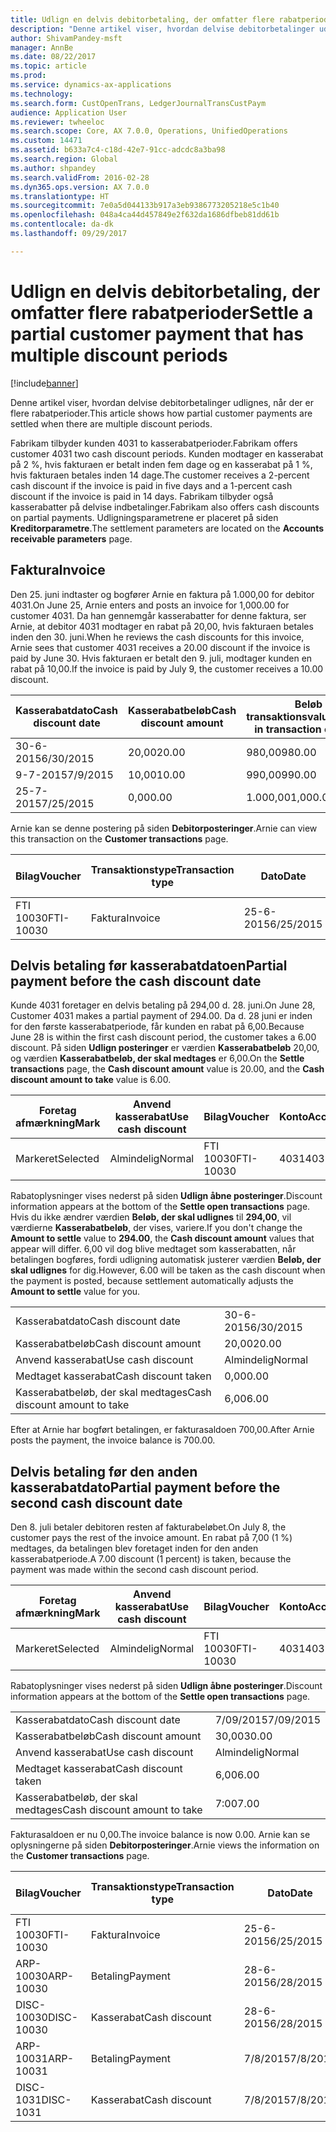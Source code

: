 ```yaml
---
title: Udlign en delvis debitorbetaling, der omfatter flere rabatperioder
description: "Denne artikel viser, hvordan delvise debitorbetalinger udlignes, når der er flere rabatperioder."
author: ShivamPandey-msft
manager: AnnBe
ms.date: 08/22/2017
ms.topic: article
ms.prod: 
ms.service: dynamics-ax-applications
ms.technology: 
ms.search.form: CustOpenTrans, LedgerJournalTransCustPaym
audience: Application User
ms.reviewer: twheeloc
ms.search.scope: Core, AX 7.0.0, Operations, UnifiedOperations
ms.custom: 14471
ms.assetid: b633a7c4-c18d-42e7-91cc-adcdc8a3ba98
ms.search.region: Global
ms.author: shpandey
ms.search.validFrom: 2016-02-28
ms.dyn365.ops.version: AX 7.0.0
ms.translationtype: HT
ms.sourcegitcommit: 7e0a5d044133b917a3eb9386773205218e5c1b40
ms.openlocfilehash: 048a4ca44d457849e2f632da1686dfbeb81dd61b
ms.contentlocale: da-dk
ms.lasthandoff: 09/29/2017

---
```


# <a name="settle-a-partial-customer-payment-that-has-multiple-discount-periods"></a><span data-ttu-id="00df9-103">Udlign en delvis debitorbetaling, der omfatter flere rabatperioder</span><span class="sxs-lookup"><span data-stu-id="00df9-103">Settle a partial customer payment that has multiple discount periods</span></span>

[!include[banner](../includes/banner.md)]


<span data-ttu-id="00df9-104">Denne artikel viser, hvordan delvise debitorbetalinger udlignes, når der er flere rabatperioder.</span><span class="sxs-lookup"><span data-stu-id="00df9-104">This article shows how partial customer payments are settled when there are multiple discount periods.</span></span>

<span data-ttu-id="00df9-105">Fabrikam tilbyder kunden 4031 to kasserabatperioder.</span><span class="sxs-lookup"><span data-stu-id="00df9-105">Fabrikam offers customer 4031 two cash discount periods.</span></span> <span data-ttu-id="00df9-106">Kunden modtager en kasserabat på 2 %, hvis fakturaen er betalt inden fem dage og en kasserabat på 1 %, hvis fakturaen betales inden 14 dage.</span><span class="sxs-lookup"><span data-stu-id="00df9-106">The customer receives a 2-percent cash discount if the invoice is paid in five days and a 1-percent cash discount if the invoice is paid in 14 days.</span></span> <span data-ttu-id="00df9-107">Fabrikam tilbyder også kasserabatter på delvise indbetalinger.</span><span class="sxs-lookup"><span data-stu-id="00df9-107">Fabrikam also offers cash discounts on partial payments.</span></span> <span data-ttu-id="00df9-108">Udligningsparametrene er placeret på siden **Kreditorparametre**.</span><span class="sxs-lookup"><span data-stu-id="00df9-108">The settlement parameters are located on the **Accounts receivable parameters** page.</span></span>

## <a name="invoice"></a><span data-ttu-id="00df9-109">Faktura</span><span class="sxs-lookup"><span data-stu-id="00df9-109">Invoice</span></span>
<span data-ttu-id="00df9-110">Den 25. juni indtaster og bogfører Arnie en faktura på 1.000,00 for debitor 4031.</span><span class="sxs-lookup"><span data-stu-id="00df9-110">On June 25, Arnie enters and posts an invoice for 1,000.00 for customer 4031.</span></span> <span data-ttu-id="00df9-111">Da han gennemgår kasserabatter for denne faktura, ser Arnie, at debitor 4031 modtager en rabat på 20,00, hvis fakturaen betales inden den 30. juni.</span><span class="sxs-lookup"><span data-stu-id="00df9-111">When he reviews the cash discounts for this invoice, Arnie sees that customer 4031 receives a 20.00 discount if the invoice is paid by June 30.</span></span> <span data-ttu-id="00df9-112">Hvis fakturaen er betalt den 9. juli, modtager kunden en rabat på 10,00.</span><span class="sxs-lookup"><span data-stu-id="00df9-112">If the invoice is paid by July 9, the customer receives a 10.00 discount.</span></span>

| <span data-ttu-id="00df9-113">Kasserabatdato</span><span class="sxs-lookup"><span data-stu-id="00df9-113">Cash discount date</span></span> | <span data-ttu-id="00df9-114">Kasserabatbeløb</span><span class="sxs-lookup"><span data-stu-id="00df9-114">Cash discount amount</span></span> | <span data-ttu-id="00df9-115">Beløb i transaktionsvaluta</span><span class="sxs-lookup"><span data-stu-id="00df9-115">Amount in transaction currency</span></span> |
|--------------------|----------------------|--------------------------------|
| <span data-ttu-id="00df9-116">30-6-2015</span><span class="sxs-lookup"><span data-stu-id="00df9-116">6/30/2015</span></span>          | <span data-ttu-id="00df9-117">20,00</span><span class="sxs-lookup"><span data-stu-id="00df9-117">20.00</span></span>                | <span data-ttu-id="00df9-118">980,00</span><span class="sxs-lookup"><span data-stu-id="00df9-118">980.00</span></span>                         |
| <span data-ttu-id="00df9-119">9-7-2015</span><span class="sxs-lookup"><span data-stu-id="00df9-119">7/9/2015</span></span>           | <span data-ttu-id="00df9-120">10,00</span><span class="sxs-lookup"><span data-stu-id="00df9-120">10.00</span></span>                | <span data-ttu-id="00df9-121">990,00</span><span class="sxs-lookup"><span data-stu-id="00df9-121">990.00</span></span>                         |
| <span data-ttu-id="00df9-122">25-7-2015</span><span class="sxs-lookup"><span data-stu-id="00df9-122">7/25/2015</span></span>          | <span data-ttu-id="00df9-123">0,00</span><span class="sxs-lookup"><span data-stu-id="00df9-123">0.00</span></span>                 | <span data-ttu-id="00df9-124">1.000,00</span><span class="sxs-lookup"><span data-stu-id="00df9-124">1,000.00</span></span>                       |

<span data-ttu-id="00df9-125">Arnie kan se denne postering på siden **Debitorposteringer**.</span><span class="sxs-lookup"><span data-stu-id="00df9-125">Arnie can view this transaction on the **Customer transactions** page.</span></span>

| <span data-ttu-id="00df9-126">Bilag</span><span class="sxs-lookup"><span data-stu-id="00df9-126">Voucher</span></span>   | <span data-ttu-id="00df9-127">Transaktionstype</span><span class="sxs-lookup"><span data-stu-id="00df9-127">Transaction type</span></span> | <span data-ttu-id="00df9-128">Dato</span><span class="sxs-lookup"><span data-stu-id="00df9-128">Date</span></span>      | <span data-ttu-id="00df9-129">Faktura</span><span class="sxs-lookup"><span data-stu-id="00df9-129">Invoice</span></span> | <span data-ttu-id="00df9-130">Beløb i transaktionsvalutadebet</span><span class="sxs-lookup"><span data-stu-id="00df9-130">Amount in transaction currency debit</span></span> | <span data-ttu-id="00df9-131">Beløb i transaktionsvalutakredit</span><span class="sxs-lookup"><span data-stu-id="00df9-131">Amount in transaction currency credit</span></span> | <span data-ttu-id="00df9-132">Saldo</span><span class="sxs-lookup"><span data-stu-id="00df9-132">Balance</span></span>  | <span data-ttu-id="00df9-133">Valuta</span><span class="sxs-lookup"><span data-stu-id="00df9-133">Currency</span></span> |
|-----------|------------------|-----------|---------|--------------------------------------|---------------------------------------|----------|----------|
| <span data-ttu-id="00df9-134">FTI 10030</span><span class="sxs-lookup"><span data-stu-id="00df9-134">FTI-10030</span></span> | <span data-ttu-id="00df9-135">Faktura</span><span class="sxs-lookup"><span data-stu-id="00df9-135">Invoice</span></span>          | <span data-ttu-id="00df9-136">25-6-2015</span><span class="sxs-lookup"><span data-stu-id="00df9-136">6/25/2015</span></span> | <span data-ttu-id="00df9-137">10030</span><span class="sxs-lookup"><span data-stu-id="00df9-137">10030</span></span>   | <span data-ttu-id="00df9-138">1.000,00</span><span class="sxs-lookup"><span data-stu-id="00df9-138">1,000.00</span></span>                             |                                       | <span data-ttu-id="00df9-139">1.000,00</span><span class="sxs-lookup"><span data-stu-id="00df9-139">1,000.00</span></span> | <span data-ttu-id="00df9-140">USD</span><span class="sxs-lookup"><span data-stu-id="00df9-140">USD</span></span>      |

## <a name="partial-payment-before-the-cash-discount-date"></a><span data-ttu-id="00df9-141">Delvis betaling før kasserabatdatoen</span><span class="sxs-lookup"><span data-stu-id="00df9-141">Partial payment before the cash discount date</span></span>
<span data-ttu-id="00df9-142">Kunde 4031 foretager en delvis betaling på 294,00 d. 28. juni.</span><span class="sxs-lookup"><span data-stu-id="00df9-142">On June 28, Customer 4031 makes a partial payment of 294.00.</span></span> <span data-ttu-id="00df9-143">Da d. 28 juni er inden for den første kasserabatperiode, får kunden en rabat på 6,00.</span><span class="sxs-lookup"><span data-stu-id="00df9-143">Because June 28 is within the first cash discount period, the customer takes a 6.00 discount.</span></span> <span data-ttu-id="00df9-144">På siden **Udlign posteringer** er værdien **Kasserabatbeløb** 20,00, og værdien **Kasserabatbeløb, der skal medtages** er 6,00.</span><span class="sxs-lookup"><span data-stu-id="00df9-144">On the **Settle transactions** page, the **Cash discount amount** value is 20.00, and the **Cash discount amount to take** value is 6.00.</span></span>

| <span data-ttu-id="00df9-145">Foretag afmærkning</span><span class="sxs-lookup"><span data-stu-id="00df9-145">Mark</span></span>     | <span data-ttu-id="00df9-146">Anvend kasserabat</span><span class="sxs-lookup"><span data-stu-id="00df9-146">Use cash discount</span></span> | <span data-ttu-id="00df9-147">Bilag</span><span class="sxs-lookup"><span data-stu-id="00df9-147">Voucher</span></span>   | <span data-ttu-id="00df9-148">Konto</span><span class="sxs-lookup"><span data-stu-id="00df9-148">Account</span></span> | <span data-ttu-id="00df9-149">Dato</span><span class="sxs-lookup"><span data-stu-id="00df9-149">Date</span></span>      | <span data-ttu-id="00df9-150">Forfaldsdato</span><span class="sxs-lookup"><span data-stu-id="00df9-150">Due date</span></span>  | <span data-ttu-id="00df9-151">Faktura</span><span class="sxs-lookup"><span data-stu-id="00df9-151">Invoice</span></span> | <span data-ttu-id="00df9-152">Beløb i transaktionsvaluta</span><span class="sxs-lookup"><span data-stu-id="00df9-152">Amount in transaction currency</span></span> | <span data-ttu-id="00df9-153">Valuta</span><span class="sxs-lookup"><span data-stu-id="00df9-153">Currency</span></span> | <span data-ttu-id="00df9-154">Beløb, der skal udlignes</span><span class="sxs-lookup"><span data-stu-id="00df9-154">Amount to settle</span></span> |
|----------|-------------------|-----------|---------|-----------|-----------|---------|--------------------------------|----------|------------------|
| <span data-ttu-id="00df9-155">Markeret</span><span class="sxs-lookup"><span data-stu-id="00df9-155">Selected</span></span> | <span data-ttu-id="00df9-156">Almindelig</span><span class="sxs-lookup"><span data-stu-id="00df9-156">Normal</span></span>            | <span data-ttu-id="00df9-157">FTI 10030</span><span class="sxs-lookup"><span data-stu-id="00df9-157">FTI-10030</span></span> | <span data-ttu-id="00df9-158">4031</span><span class="sxs-lookup"><span data-stu-id="00df9-158">4031</span></span>    | <span data-ttu-id="00df9-159">25-6-2015</span><span class="sxs-lookup"><span data-stu-id="00df9-159">6/25/2015</span></span> | <span data-ttu-id="00df9-160">25-7-2015</span><span class="sxs-lookup"><span data-stu-id="00df9-160">7/25/2015</span></span> | <span data-ttu-id="00df9-161">10030</span><span class="sxs-lookup"><span data-stu-id="00df9-161">10030</span></span>   | <span data-ttu-id="00df9-162">1.000,00</span><span class="sxs-lookup"><span data-stu-id="00df9-162">1,000.00</span></span>                       | <span data-ttu-id="00df9-163">USD</span><span class="sxs-lookup"><span data-stu-id="00df9-163">USD</span></span>      | <span data-ttu-id="00df9-164">294,00</span><span class="sxs-lookup"><span data-stu-id="00df9-164">294.00</span></span>           |

<span data-ttu-id="00df9-165">Rabatoplysninger vises nederst på siden **Udlign åbne posteringer**.</span><span class="sxs-lookup"><span data-stu-id="00df9-165">Discount information appears at the bottom of the **Settle open transactions** page.</span></span> <span data-ttu-id="00df9-166">Hvis du ikke ændrer værdien **Beløb, der skal udlignes** til **294,00**, vil værdierne **Kasserabatbeløb**, der vises, variere.</span><span class="sxs-lookup"><span data-stu-id="00df9-166">If you don't change the **Amount to settle** value to **294.00**, the **Cash discount amount** values that appear will differ.</span></span> <span data-ttu-id="00df9-167">6,00 vil dog blive medtaget som kasserabatten, når betalingen bogføres, fordi udligning automatisk justerer værdien **Beløb, der skal udlignes** for dig.</span><span class="sxs-lookup"><span data-stu-id="00df9-167">However, 6.00 will be taken as the cash discount when the payment is posted, because settlement automatically adjusts the **Amount to settle** value for you.</span></span>

|                              |           |
|------------------------------|-----------|
| <span data-ttu-id="00df9-168">Kasserabatdato</span><span class="sxs-lookup"><span data-stu-id="00df9-168">Cash discount date</span></span>           | <span data-ttu-id="00df9-169">30-6-2015</span><span class="sxs-lookup"><span data-stu-id="00df9-169">6/30/2015</span></span> |
| <span data-ttu-id="00df9-170">Kasserabatbeløb</span><span class="sxs-lookup"><span data-stu-id="00df9-170">Cash discount amount</span></span>         | <span data-ttu-id="00df9-171">20,00</span><span class="sxs-lookup"><span data-stu-id="00df9-171">20.00</span></span>     |
| <span data-ttu-id="00df9-172">Anvend kasserabat</span><span class="sxs-lookup"><span data-stu-id="00df9-172">Use cash discount</span></span>            | <span data-ttu-id="00df9-173">Almindelig</span><span class="sxs-lookup"><span data-stu-id="00df9-173">Normal</span></span>    |
| <span data-ttu-id="00df9-174">Medtaget kasserabat</span><span class="sxs-lookup"><span data-stu-id="00df9-174">Cash discount taken</span></span>          | <span data-ttu-id="00df9-175">0,00</span><span class="sxs-lookup"><span data-stu-id="00df9-175">0.00</span></span>      |
| <span data-ttu-id="00df9-176">Kasserabatbeløb, der skal medtages</span><span class="sxs-lookup"><span data-stu-id="00df9-176">Cash discount amount to take</span></span> | <span data-ttu-id="00df9-177">6,00</span><span class="sxs-lookup"><span data-stu-id="00df9-177">6.00</span></span>      |

<span data-ttu-id="00df9-178">Efter at Arnie har bogført betalingen, er fakturasaldoen 700,00.</span><span class="sxs-lookup"><span data-stu-id="00df9-178">After Arnie posts the payment, the invoice balance is 700.00.</span></span>

## <a name="partial-payment-before-the-second-cash-discount-date"></a><span data-ttu-id="00df9-179">Delvis betaling før den anden kasserabatdato</span><span class="sxs-lookup"><span data-stu-id="00df9-179">Partial payment before the second cash discount date</span></span>
<span data-ttu-id="00df9-180">Den 8. juli betaler debitoren resten af fakturabeløbet.</span><span class="sxs-lookup"><span data-stu-id="00df9-180">On July 8, the customer pays the rest of the invoice amount.</span></span> <span data-ttu-id="00df9-181">En rabat på 7,00 (1 %) medtages, da betalingen blev foretaget inden for den anden kasserabatperiode.</span><span class="sxs-lookup"><span data-stu-id="00df9-181">A 7.00 discount (1 percent) is taken, because the payment was made within the second cash discount period.</span></span>

| <span data-ttu-id="00df9-182">Foretag afmærkning</span><span class="sxs-lookup"><span data-stu-id="00df9-182">Mark</span></span>     | <span data-ttu-id="00df9-183">Anvend kasserabat</span><span class="sxs-lookup"><span data-stu-id="00df9-183">Use cash discount</span></span> | <span data-ttu-id="00df9-184">Bilag</span><span class="sxs-lookup"><span data-stu-id="00df9-184">Voucher</span></span>   | <span data-ttu-id="00df9-185">Konto</span><span class="sxs-lookup"><span data-stu-id="00df9-185">Account</span></span> | <span data-ttu-id="00df9-186">Dato</span><span class="sxs-lookup"><span data-stu-id="00df9-186">Date</span></span>      | <span data-ttu-id="00df9-187">Forfaldsdato</span><span class="sxs-lookup"><span data-stu-id="00df9-187">Due date</span></span>  | <span data-ttu-id="00df9-188">Faktura</span><span class="sxs-lookup"><span data-stu-id="00df9-188">Invoice</span></span> | <span data-ttu-id="00df9-189">Beløb i transaktionsvalutadebet</span><span class="sxs-lookup"><span data-stu-id="00df9-189">Amount in transaction currency debit</span></span> | <span data-ttu-id="00df9-190">Beløb i transaktionsvalutakredit</span><span class="sxs-lookup"><span data-stu-id="00df9-190">Amount in transaction currency credit</span></span> | <span data-ttu-id="00df9-191">Valuta</span><span class="sxs-lookup"><span data-stu-id="00df9-191">Currency</span></span> | <span data-ttu-id="00df9-192">Beløb, der skal udlignes</span><span class="sxs-lookup"><span data-stu-id="00df9-192">Amount to settle</span></span> |
|----------|-------------------|-----------|---------|-----------|-----------|---------|--------------------------------------|---------------------------------------|----------|------------------|
| <span data-ttu-id="00df9-193">Markeret</span><span class="sxs-lookup"><span data-stu-id="00df9-193">Selected</span></span> | <span data-ttu-id="00df9-194">Almindelig</span><span class="sxs-lookup"><span data-stu-id="00df9-194">Normal</span></span>            | <span data-ttu-id="00df9-195">FTI 10030</span><span class="sxs-lookup"><span data-stu-id="00df9-195">FTI-10030</span></span> | <span data-ttu-id="00df9-196">4031</span><span class="sxs-lookup"><span data-stu-id="00df9-196">4031</span></span>    | <span data-ttu-id="00df9-197">25-6-2015</span><span class="sxs-lookup"><span data-stu-id="00df9-197">6/25/2015</span></span> | <span data-ttu-id="00df9-198">25-7-2015</span><span class="sxs-lookup"><span data-stu-id="00df9-198">7/25/2015</span></span> | <span data-ttu-id="00df9-199">10030</span><span class="sxs-lookup"><span data-stu-id="00df9-199">10030</span></span>   | <span data-ttu-id="00df9-200">700,00</span><span class="sxs-lookup"><span data-stu-id="00df9-200">700.00</span></span>                               |                                       | <span data-ttu-id="00df9-201">USD</span><span class="sxs-lookup"><span data-stu-id="00df9-201">USD</span></span>      | <span data-ttu-id="00df9-202">693,00</span><span class="sxs-lookup"><span data-stu-id="00df9-202">693.00</span></span>           |

<span data-ttu-id="00df9-203">Rabatoplysninger vises nederst på siden **Udlign åbne posteringer**.</span><span class="sxs-lookup"><span data-stu-id="00df9-203">Discount information appears at the bottom of the **Settle open transactions** page.</span></span>

|                              |           |
|------------------------------|-----------|
| <span data-ttu-id="00df9-204">Kasserabatdato</span><span class="sxs-lookup"><span data-stu-id="00df9-204">Cash discount date</span></span>           | <span data-ttu-id="00df9-205">7/09/2015</span><span class="sxs-lookup"><span data-stu-id="00df9-205">7/09/2015</span></span> |
| <span data-ttu-id="00df9-206">Kasserabatbeløb</span><span class="sxs-lookup"><span data-stu-id="00df9-206">Cash discount amount</span></span>         | <span data-ttu-id="00df9-207">30,00</span><span class="sxs-lookup"><span data-stu-id="00df9-207">30.00</span></span>     |
| <span data-ttu-id="00df9-208">Anvend kasserabat</span><span class="sxs-lookup"><span data-stu-id="00df9-208">Use cash discount</span></span>            | <span data-ttu-id="00df9-209">Almindelig</span><span class="sxs-lookup"><span data-stu-id="00df9-209">Normal</span></span>    |
| <span data-ttu-id="00df9-210">Medtaget kasserabat</span><span class="sxs-lookup"><span data-stu-id="00df9-210">Cash discount taken</span></span>          | <span data-ttu-id="00df9-211">6,00</span><span class="sxs-lookup"><span data-stu-id="00df9-211">6.00</span></span>      |
| <span data-ttu-id="00df9-212">Kasserabatbeløb, der skal medtages</span><span class="sxs-lookup"><span data-stu-id="00df9-212">Cash discount amount to take</span></span> | <span data-ttu-id="00df9-213">7:00</span><span class="sxs-lookup"><span data-stu-id="00df9-213">7.00</span></span>      |

<span data-ttu-id="00df9-214">Fakturasaldoen er nu 0,00.</span><span class="sxs-lookup"><span data-stu-id="00df9-214">The invoice balance is now 0.00.</span></span> <span data-ttu-id="00df9-215">Arnie kan se oplysningerne på siden **Debitorposteringer**.</span><span class="sxs-lookup"><span data-stu-id="00df9-215">Arnie views the information on the **Customer transactions** page.</span></span>

| <span data-ttu-id="00df9-216">Bilag</span><span class="sxs-lookup"><span data-stu-id="00df9-216">Voucher</span></span>    | <span data-ttu-id="00df9-217">Transaktionstype</span><span class="sxs-lookup"><span data-stu-id="00df9-217">Transaction type</span></span> | <span data-ttu-id="00df9-218">Dato</span><span class="sxs-lookup"><span data-stu-id="00df9-218">Date</span></span>      | <span data-ttu-id="00df9-219">Faktura</span><span class="sxs-lookup"><span data-stu-id="00df9-219">Invoice</span></span> | <span data-ttu-id="00df9-220">Beløb i transaktionsvalutadebet</span><span class="sxs-lookup"><span data-stu-id="00df9-220">Amount in transaction currency debit</span></span> | <span data-ttu-id="00df9-221">Beløb i transaktionsvalutakredit</span><span class="sxs-lookup"><span data-stu-id="00df9-221">Amount in transaction currency credit</span></span> | <span data-ttu-id="00df9-222">Saldo</span><span class="sxs-lookup"><span data-stu-id="00df9-222">Balance</span></span> | <span data-ttu-id="00df9-223">Valuta</span><span class="sxs-lookup"><span data-stu-id="00df9-223">Currency</span></span> |
|------------|------------------|-----------|---------|--------------------------------------|---------------------------------------|---------|----------|
| <span data-ttu-id="00df9-224">FTI 10030</span><span class="sxs-lookup"><span data-stu-id="00df9-224">FTI-10030</span></span>  | <span data-ttu-id="00df9-225">Faktura</span><span class="sxs-lookup"><span data-stu-id="00df9-225">Invoice</span></span>          | <span data-ttu-id="00df9-226">25-6-2015</span><span class="sxs-lookup"><span data-stu-id="00df9-226">6/25/2015</span></span> | <span data-ttu-id="00df9-227">10030</span><span class="sxs-lookup"><span data-stu-id="00df9-227">10030</span></span>   | <span data-ttu-id="00df9-228">1.000,00</span><span class="sxs-lookup"><span data-stu-id="00df9-228">1,000.00</span></span>                             |                                       | <span data-ttu-id="00df9-229">0,00</span><span class="sxs-lookup"><span data-stu-id="00df9-229">0.00</span></span>    | <span data-ttu-id="00df9-230">USD</span><span class="sxs-lookup"><span data-stu-id="00df9-230">USD</span></span>      |
| <span data-ttu-id="00df9-231">ARP-10030</span><span class="sxs-lookup"><span data-stu-id="00df9-231">ARP-10030</span></span>  |  <span data-ttu-id="00df9-232">Betaling</span><span class="sxs-lookup"><span data-stu-id="00df9-232">Payment</span></span>         | <span data-ttu-id="00df9-233">28-6-2015</span><span class="sxs-lookup"><span data-stu-id="00df9-233">6/28/2015</span></span> |         |                                      | <span data-ttu-id="00df9-234">294,00</span><span class="sxs-lookup"><span data-stu-id="00df9-234">294.00</span></span>                                | <span data-ttu-id="00df9-235">0,00</span><span class="sxs-lookup"><span data-stu-id="00df9-235">0.00</span></span>    | <span data-ttu-id="00df9-236">USD</span><span class="sxs-lookup"><span data-stu-id="00df9-236">USD</span></span>      |
| <span data-ttu-id="00df9-237">DISC-10030</span><span class="sxs-lookup"><span data-stu-id="00df9-237">DISC-10030</span></span> |  <span data-ttu-id="00df9-238">Kasserabat</span><span class="sxs-lookup"><span data-stu-id="00df9-238">Cash discount</span></span>   | <span data-ttu-id="00df9-239">28-6-2015</span><span class="sxs-lookup"><span data-stu-id="00df9-239">6/28/2015</span></span> |         |                                      | <span data-ttu-id="00df9-240">6,00</span><span class="sxs-lookup"><span data-stu-id="00df9-240">6.00</span></span>                                  | <span data-ttu-id="00df9-241">0,00</span><span class="sxs-lookup"><span data-stu-id="00df9-241">0.00</span></span>    | <span data-ttu-id="00df9-242">USD</span><span class="sxs-lookup"><span data-stu-id="00df9-242">USD</span></span>      |
| <span data-ttu-id="00df9-243">ARP-10031</span><span class="sxs-lookup"><span data-stu-id="00df9-243">ARP-10031</span></span>  |  <span data-ttu-id="00df9-244">Betaling</span><span class="sxs-lookup"><span data-stu-id="00df9-244">Payment</span></span>         | <span data-ttu-id="00df9-245">7/8/2015</span><span class="sxs-lookup"><span data-stu-id="00df9-245">7/8/2015</span></span>  |         |                                      | <span data-ttu-id="00df9-246">693,00</span><span class="sxs-lookup"><span data-stu-id="00df9-246">693.00</span></span>                                | <span data-ttu-id="00df9-247">0,00</span><span class="sxs-lookup"><span data-stu-id="00df9-247">0.00</span></span>    | <span data-ttu-id="00df9-248">USD</span><span class="sxs-lookup"><span data-stu-id="00df9-248">USD</span></span>      |
| <span data-ttu-id="00df9-249">DISC-1031</span><span class="sxs-lookup"><span data-stu-id="00df9-249">DISC-1031</span></span>  |  <span data-ttu-id="00df9-250">Kasserabat</span><span class="sxs-lookup"><span data-stu-id="00df9-250">Cash discount</span></span>   | <span data-ttu-id="00df9-251">7/8/2015</span><span class="sxs-lookup"><span data-stu-id="00df9-251">7/8/2015</span></span>  |         |                                      | <span data-ttu-id="00df9-252">7:00</span><span class="sxs-lookup"><span data-stu-id="00df9-252">7.00</span></span>                                  | <span data-ttu-id="00df9-253">0,00</span><span class="sxs-lookup"><span data-stu-id="00df9-253">0.00</span></span>    | <span data-ttu-id="00df9-254">USD</span><span class="sxs-lookup"><span data-stu-id="00df9-254">USD</span></span>      |






